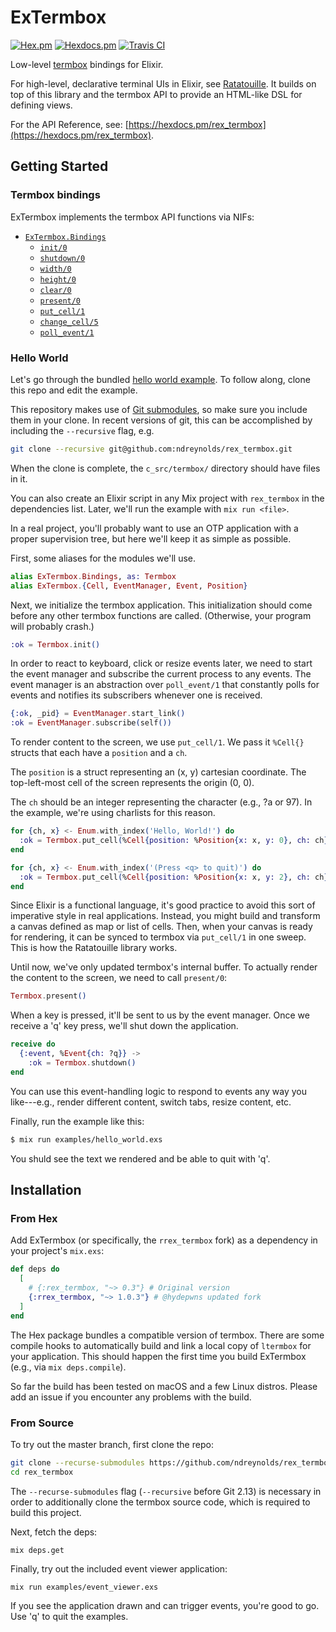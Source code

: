 # ExTermbox

[![Hex.pm](https://img.shields.io/hexpm/v/rex_termbox.svg)](https://hex.pm/packages/rex_termbox)
[![Hexdocs.pm](https://img.shields.io/badge/api-hexdocs-brightgreen.svg)](https://hexdocs.pm/rex_termbox)
[![Travis CI](https://img.shields.io/travis/ndreynolds/rex_termbox/master.svg)](https://travis-ci.org/ndreynolds/rex_termbox)

Low-level [termbox](https://github.com/nsf/termbox) bindings for Elixir.

For high-level, declarative terminal UIs in Elixir, see
[Ratatouille](https://github.com/ndreynolds/ratatouille). It builds on top of
this library and the termbox API to provide an HTML-like DSL for defining views.

For the API Reference, see: [https://hexdocs.pm/rex_termbox](https://hexdocs.pm/rex_termbox).

## Getting Started

### Termbox bindings

ExTermbox implements the termbox API functions via NIFs:

- [`ExTermbox.Bindings`](https://hexdocs.pm/rex_termbox/ExTermbox.Bindings.html)
  - [`init/0`](https://hexdocs.pm/rex_termbox/ExTermbox.Bindings.html#init/0)
  - [`shutdown/0`](https://hexdocs.pm/rex_termbox/ExTermbox.Bindings.html#shutdown/0)
  - [`width/0`](https://hexdocs.pm/rex_termbox/ExTermbox.Bindings.html#width/0)
  - [`height/0`](https://hexdocs.pm/rex_termbox/ExTermbox.Bindings.html#height/0)
  - [`clear/0`](https://hexdocs.pm/rex_termbox/ExTermbox.Bindings.html#clear/0)
  - [`present/0`](https://hexdocs.pm/rex_termbox/ExTermbox.Bindings.html#present/0)
  - [`put_cell/1`](https://hexdocs.pm/rex_termbox/ExTermbox.Bindings.html#put_cell/1)
  - [`change_cell/5`](https://hexdocs.pm/rex_termbox/ExTermbox.Bindings.html#change_cell/5)
  - [`poll_event/1`](https://hexdocs.pm/rex_termbox/ExTermbox.Bindings.html#poll_event/1)

### Hello World

Let's go through the bundled [hello world example](./examples/hello_world.exs).
To follow along, clone this repo and edit the example.

This repository makes use of [Git submodules](https://git-scm.com/book/en/v2/Git-Tools-Submodules), so make sure you include them in your clone. In recent versions of git, this can be accomplished by including the `--recursive` flag, e.g.

```bash
git clone --recursive git@github.com:ndreynolds/rex_termbox.git
```

When the clone is complete, the `c_src/termbox/` directory should have files in it.

You can also create an
Elixir script in any Mix project with `rex_termbox` in the dependencies list.
Later, we'll run the example with `mix run <file>`.

In a real project, you'll probably want to use an OTP application with a proper
supervision tree, but here we'll keep it as simple as possible.

First, some aliases for the modules we'll use.

```elixir
alias ExTermbox.Bindings, as: Termbox
alias ExTermbox.{Cell, EventManager, Event, Position}
```

Next, we initialize the termbox application. This initialization should come
before any other termbox functions are called. (Otherwise, your program will
probably crash.)

```elixir
:ok = Termbox.init()
```

In order to react to keyboard, click or resize events later, we need to start
the event manager and subscribe the current process to any events. The event
manager is an abstraction over `poll_event/1` that constantly polls for events
and notifies its subscribers whenever one is received.

```elixir
{:ok, _pid} = EventManager.start_link()
:ok = EventManager.subscribe(self())
```

To render content to the screen, we use `put_cell/1`. We pass it
`%Cell{}` structs that each have a `position` and a `ch`.

The `position` is a struct representing an (x, y) cartesian coordinate. The
top-left-most cell of the screen represents the origin (0, 0).

The `ch` should be an integer representing the character (e.g., ?a or 97).
In the example, we're using charlists for this reason.

```elixir
for {ch, x} <- Enum.with_index('Hello, World!') do
  :ok = Termbox.put_cell(%Cell{position: %Position{x: x, y: 0}, ch: ch})
end

for {ch, x} <- Enum.with_index('(Press <q> to quit)') do
  :ok = Termbox.put_cell(%Cell{position: %Position{x: x, y: 2}, ch: ch})
end
```

Since Elixir is a functional language, it's good practice to avoid this sort of
imperative style in real applications. Instead, you might build and transform a
canvas defined as map or list of cells. Then, when your canvas is ready for
rendering, it can be synced to termbox via `put_cell/1` in one sweep. This is
how the Ratatouille library works.

Until now, we've only updated termbox's internal buffer. To actually render the
content to the screen, we need to call `present/0`:

```elixir
Termbox.present()
```

When a key is pressed, it'll be sent to us by the event manager. Once we receive
a 'q' key press, we'll shut down the application.

```elixir
receive do
  {:event, %Event{ch: ?q}} ->
    :ok = Termbox.shutdown()
end
```

You can use this event-handling logic to respond to events any way you
like---e.g., render different content, switch tabs, resize content, etc.

Finally, run the example like this:

```bash
$ mix run examples/hello_world.exs
```

You shuld see the text we rendered and be able to quit with 'q'.

## Installation

### From Hex

Add ExTermbox (or specifically, the `rrex_termbox` fork) as a dependency in your project's `mix.exs`:

```elixir
def deps do
  [
    # {:rex_termbox, "~> 0.3"} # Original version
    {:rrex_termbox, "~> 1.0.3"} # @hydepwns updated fork
  ]
end
```

The Hex package bundles a compatible version of termbox. There are some compile
hooks to automatically build and link a local copy of `ltermbox` for your
application. This should happen the first time you build ExTermbox (e.g., via
`mix deps.compile`).

So far the build has been tested on macOS and a few Linux distros. Please add
an issue if you encounter any problems with the build.

### From Source

To try out the master branch, first clone the repo:

```bash
git clone --recurse-submodules https://github.com/ndreynolds/rex_termbox.git
cd rex_termbox
```

The `--recurse-submodules` flag (`--recursive` before Git 2.13) is necessary in
order to additionally clone the termbox source code, which is required to
build this project.

Next, fetch the deps:

```
mix deps.get
```

Finally, try out the included event viewer application:

```
mix run examples/event_viewer.exs
```

If you see the application drawn and can trigger events, you're good to go. Use
'q' to quit the examples.
